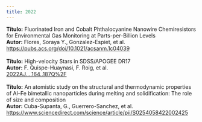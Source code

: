 ```yaml
---
title: 2022
---
```

<div class="a"> <b> Título:</b> Fluorinated Iron and Cobalt Phthalocyanine Nanowire Chemiresistors for Environmental Gas Monitoring at Parts-per-Billion Levels
<br>
<b> Autor:</b> Flores, Soraya Y., Gonzalez-Espiet, et al.<br>
<a href="https://pubs.acs.org/doi/10.1021/acsanm.1c04039">https://pubs.acs.org/doi/10.1021/acsanm.1c04039</a> <br><br>

<div class="a"> <b> Título:</b> High-velocity Stars in SDSS/APOGEE DR17<br>
<b> Autor:</b> F. Quispe-Huaynasi, F. Roig, et al.<br>
<a href="https://ui.adsabs.harvard.edu/abs/2022AJ....164..187Q/abstract">2022AJ....164..187Q%2F</a> <br><br>

<div class="a"> <b> Título:</b> An atomistic study on the structural and thermodynamic properties of Al–Fe bimetallic nanoparticles during melting and solidification: The role of size and composition <br>
<b> Autor:</b> Cuba-Supanta, G., Guerrero-Sanchez, et al.<br>
<a href="https://www.sciencedirect.com/science/article/pii/S0254058422002425">https://www.sciencedirect.com/science/article/pii/S0254058422002425</a> <br><br>